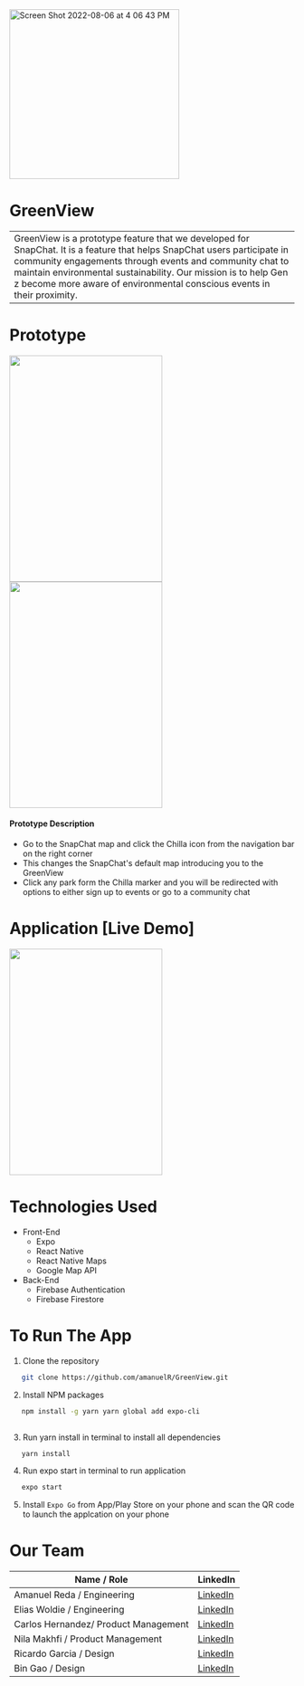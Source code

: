 <img width="300" alt="Screen Shot 2022-08-06 at 4 06 43 PM" src="https://user-images.githubusercontent.com/92605110/183268598-571bf202-63e0-4fdd-848e-8530f32e77aa.png">

# GreenView
<table>
<tr>
<td>
 GreenView is a prototype feature that we developed for SnapChat. It is a feature that helps SnapChat users participate in community engagements through events and community chat to maintain environmental sustainability. Our mission  is to help Gen z become more aware of environmental conscious events in their proximity. 
</tr>
</table>


# Prototype
<div display = "flex" flex-direction = "column">
<img src = "https://user-images.githubusercontent.com/92605110/183267644-10439069-477b-480e-938e-300ca8b4db55.gif" width="270" height="400"  />
<img src = "https://user-images.githubusercontent.com/92605110/183267681-b72c09be-2833-401d-b875-5045a6799a79.gif" width="270" height="400" />
</div>

#### Prototype Description

- Go to the SnapChat map and click the Chilla icon from the navigation bar on the right corner
- This changes the SnapChat's default map introducing you to the GreenView
- Click any park form the Chilla marker and you will be redirected with options to either sign up to events or go to a community chat


# Application [Live Demo]

<img src = "https://user-images.githubusercontent.com/92605110/183267200-201242a4-7ecf-4a92-8df5-449a30d9bf61.gif" width="270" height="400" />

# Technologies Used
- Front-End 
  - Expo
  - React Native
  - React Native Maps
  - Google Map API
- Back-End
  - Firebase Authentication
  - Firebase Firestore
    
# To Run The App

1. Clone the repository
```sh
   git clone https://github.com/amanuelR/GreenView.git
   ```
2. Install NPM packages
```sh
   npm install -g yarn yarn global add expo-cli
   
   ```
3. Run yarn install in terminal to install all dependencies
```sh
   yarn install
   ```
4. Run expo start in terminal to run application
```sh
   expo start
   ```
5. Install `Expo Go` from App/Play Store on your phone and scan the QR code to launch the applcation on your phone

# Our Team

| Name / Role | LinkedIn |
| ----------- | ----------- |
| Amanuel Reda / Engineering | [LinkedIn](https://www.linkedin.com/in/amanuel-reda/) |
| Elias Woldie / Engineering | [LinkedIn](https://www.linkedin.com/in/elias-woldie-197b18132/) |
| Carlos Hernandez/ Product Management | [LinkedIn](https://www.linkedin.com/in/carlos-hernandez-193311236/) |
| Nila Makhfi   / Product Management | [LinkedIn](https://www.linkedin.com/in/nilamakhfi/) |
| Ricardo Garcia / Design | [LinkedIn](https://www.linkedin.com/in/ricardo-garcia-7826801b3/) |
| Bin Gao / Design | [LinkedIn](https://www.linkedin.com/in/gonorthbin/) |
